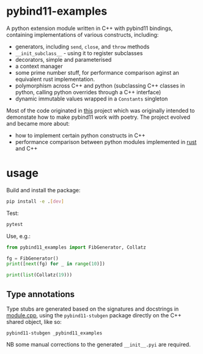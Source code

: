 # pybind11-examples

A python extension module written in C++ with pybind11 bindings, containing implementations of various constructs, including:

- generators, including `send`, `close`, and `throw` methods
- `__init_subclass__` - using it to register subclasses
- decorators, simple and parameterised
- a context manager
- some prime number stuff, for performance comparison aginst an equivalent rust implementation.
- polymorphism across C++ and python (subclassing C++ classes in python, calling python overrides through a C++ interface)
- dynamic immutable values wrapped in a `Constants` singleton

Most of the code originated in [this](http://github.com/virgesmith/poetry-pybind11-integration) project which was originally intended to demonstate how to make pybind11 work with poetry. The project evolved and became more about:
- how to implement certain python constructs in C++
- performance comparison between python modules implemented in [rust](https://github.com/virgesmith/poetry-rust-integration/) and C++

# usage

Build and install the package:

```sh
pip install -e .[dev]
```

Test:

```sh
pytest
```

Use, e.g.:

```py
from pybind11_examples import FibGenerator, Collatz

fg = FibGenerator()
print([next(fg) for _ in range(10)])

print(list(Collatz(19)))
```

## Type annotations

Type stubs are generated based on the signatures and docstrings in [module.cpp](src/module.cpp), using the `pybind11-stubgen` package directly on the C++ shared object, like so:

```
pybind11-stubgen _pybind11_examples
```

NB some manual corrections to the generated `__init__.pyi` are required.